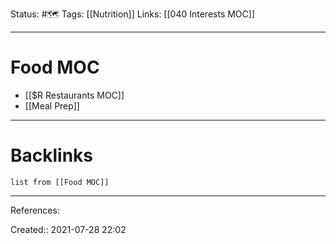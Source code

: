Status: #🗺️ 
Tags: [[Nutrition]]
Links: [[040 Interests MOC]]
___
# Food MOC
- [[$R Restaurants MOC]]
- [[Meal Prep]]
___
# Backlinks
```dataview
list from [[Food MOC]]
```
___
References:

Created:: 2021-07-28 22:02
